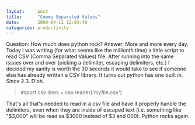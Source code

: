 ```yaml
---
layout:     post
title:      "Comma Separated Values"
date:       2009-04-11 12:04:49
categories: productivity
---
```

Question: How much does python rock? Answer: More and more every day. Today I was writing (for what seems like the millionth time) a little script to read CSV (Comma Separated Values) file. After running into the same issues over and over (picking a delimiter, escaping delimiters, etc.) I decided my sanity is worth the 30 seconds it would take to see if someone else has already written a CSV library. It turns out python has one built in. Since 2.3. D'oh. 

> import csv lines = csv.reader('myfile.csv')

That's all that's needed to read in a csv file and have it properly handle the delimiters, even when they are inside of escaped text (i.e. something like "$3,000" will be read as $3000 instead of $3 and 000). Python rocks again.
